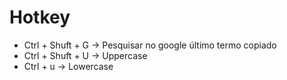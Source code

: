 # Hotkey

- Ctrl + Shuft + G -> Pesquisar no google último termo copiado
- Ctrl + Shuft + U -> Uppercase
- Ctrl + u -> Lowercase
